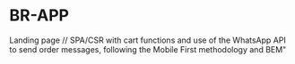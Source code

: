 # BR-APP
Landing page // SPA/CSR with cart functions and use of the WhatsApp API to send order messages, following the Mobile First methodology and BEM"
